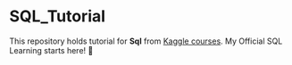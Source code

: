 # SQL_Tutorial

This repository holds tutorial for **Sql** from [Kaggle courses](https://www.kaggle.com/learn). My Official SQL Learning starts here! 🙂 
